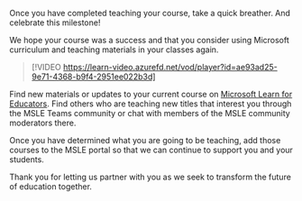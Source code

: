 Once you have completed teaching your course, take a quick breather. And celebrate this milestone!

We hope your course was a success and that you consider using Microsoft curriculum and teaching materials in your classes again.

> [!VIDEO https://learn-video.azurefd.net/vod/player?id=ae93ad25-9e71-4368-b9f4-2951ee022b3d]

Find new materials or updates to your current course on [Microsoft Learn for Educators](https://aka.ms/msle). Find others who are teaching new titles that interest you through the MSLE Teams community or chat with members of the MSLE community moderators there.

Once you have determined what you are going to be teaching, add those courses to the MSLE portal so that we can continue to support you and your students.

Thank you for letting us partner with you as we seek to transform the future of education together.